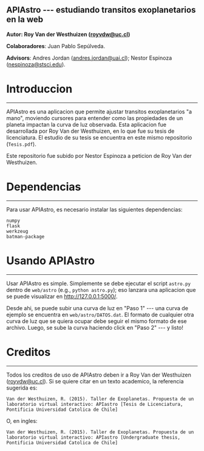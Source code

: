 APIAstro --- estudiando transitos exoplanetarios en la web
---------------------------------------------

**Autor: Roy Van der Westhuizen (royvdw@uc.cl)**

**Colaboradores**: Juan Pablo Sepúlveda.

**Advisors**: Andres Jordan (andres.jordan@uai.cl); Nestor Espinoza (nespinoza@stsci.edu).

# Introduccion
--------------

APIAstro es una aplicacion que permite ajustar transitos exoplanetarios "a mano", moviendo cursores para entender 
como las propiedades de un planeta impactan la curva de luz observada. Esta aplicacion fue desarrollada por 
Roy Van der Westhuizen, en lo que fue su tesis de licenciatura. El estudio de su tesis se encuentra en este mismo 
repositorio (`Tesis.pdf`).

Este repositorio fue subido por Nestor Espinoza a peticion de Roy Van der Westhuizen.

# Dependencias
-----------------

Para usar APIAstro, es necesario instalar las siguientes dependencias:

    numpy
    flask
    werkzeug
    batman-package

# Usando APIAstro
-----------------

Usar APIAstro es simple. Simplemente se debe ejecutar el script `astro.py` dentro de `web/astro` (e.g., `python astro.py`); eso lanzara una aplicacion que se 
puede visualizar en http://127.0.0.1:5000/.

Desde ahi, se puede subir una curva de luz en "Paso 1" --- una curva de ejemplo se encuentra en `web/astro/DATOS.dat`. El formato de cualquier otra curva de luz 
que se quiera ocupar debe seguir el mismo formato de ese archivo. Luego, se sube la curva haciendo click en "Paso 2" --- y listo! 

# Creditos
----------

Todos los creditos de uso de APIAstro deben ir a Roy Van der Westhuizen (royvdw@uc.cl). Si se quiere citar en un texto academico, la referencia sugerida es:

    Van der Westhuizen, R. (2015). Taller de Exoplanetas. Propuesta de un laboratorio virtual interactivo: APIastro [Tesis de Licenciatura, Pontificia Universidad Catolica de Chile]

O, en ingles:

    Van der Westhuizen, R. (2015). Taller de Exoplanetas. Propuesta de un laboratorio virtual interactivo: APIastro [Undergraduate thesis, Pontificia Universidad Catolica de Chile]

